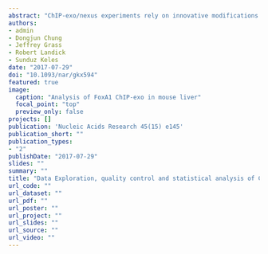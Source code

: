 ```yaml
---
abstract: "ChIP-exo/nexus experiments rely on innovative modifications of the commonly used ChIP-seq protocol for high resolution mapping of transcription factor binding sites. Although many aspects of the ChIP-exo data analysis are similar to those of ChIP-seq, these high throughput experiments pose a number of unique quality control and analysis challenges. We develop a novel statistical quality control pipeline and accompanying R/Bioconductor package, ChIPexoQual, to enable exploration and analysis of ChIP-exo and related experiments. ChIPexoQual evaluates a number of key issues including strand imbalance, library complexity, and signal enrichment of data. Assessment of these features are facilitated through diagnostic plots and summary statistics computed over regions of the genome with varying levels of coverage. We evaluated our QC pipeline with both large collections of public ChIP-exo/nexus data and multiple, new ChIP-exo datasets from Escherichia coli. ChIPexoQual analysis of these datasets resulted in guidelines for using these QC metrics across a wide range of sequencing depths and provided further insights for modelling ChIP-exo data."
authors:
- admin
- Dongjun Chung
- Jeffrey Grass
- Robert Landick
- Sunduz Keles
date: "2017-07-29"
doi: "10.1093/nar/gkx594"
featured: true
image:
  caption: "Analysis of FoxA1 ChIP-exo in mouse liver"
  focal_point: "top"
  preview_only: false
projects: []
publication: 'Nucleic Acids Research 45(15) e145'
publication_short: ""
publication_types:
- "2"
publishDate: "2017-07-29"
slides: ""
summary: ""
title: "Data Exploration, quality control and statistical analysis of ChIP-exo/nexus experiments"
url_code: ""
url_dataset: ""
url_pdf: ""
url_poster: ""
url_project: ""
url_slides: ""
url_source: ""
url_video: ""
---
```

